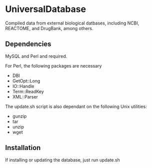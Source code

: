 # UniversalDatabase
Compiled data from external biological datbases, including NCBI, REACTOME, and DrugBank, among others.

## Dependencies
MySQL and Perl and required.

For Perl, the following packages are necessary
* DBI
* GetOpt::Long
* IO::Handle
* Term::ReadKey
* XML::Parser

The update.sh script is also dependant on the following Unix utilities:
* gunzip
* tar
* unzip
* wget

## Installation
If installing or updating the database, just run update.sh
